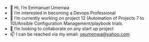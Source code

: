 - 👋 Hi, I’m Emmanuel Umenwa
- 👀 I’m interested in becoming a Devops Professional
- 🌱 I’m currently working on project 12 (Automation of Projects 7 to 10)/Ansible Configuration Management/playbook trials
- 💞️ I’m looking to collaborate on any start up project
- 📫 I can be reached via my email: oeumenwa@yahoo.com

<!---
eoumenwa/eoumenwa is a ✨ special ✨ repository because its `README.md` (this file) appears on your GitHub profile.
You can click the Preview link to take a look at your changes.
--->
